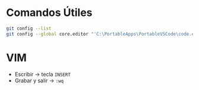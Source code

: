 # Comandos Útiles

```sh
git config --list
git config --global core.editor "'C:\PortableApps\PortableVSCode\code.exe' -w"
```

# VIM

- Escribir -> tecla `INSERT`
- Grabar y salir -> `:wq`